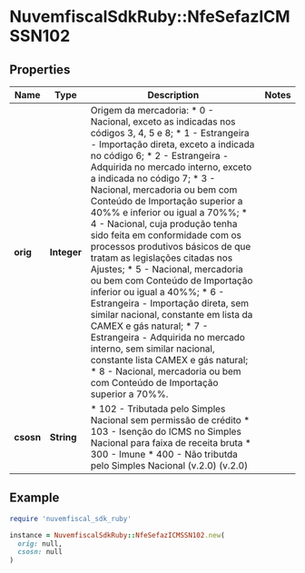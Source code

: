 # NuvemfiscalSdkRuby::NfeSefazICMSSN102

## Properties

| Name | Type | Description | Notes |
| ---- | ---- | ----------- | ----- |
| **orig** | **Integer** | Origem da mercadoria:  * 0 - Nacional, exceto as indicadas nos códigos 3, 4, 5 e 8;  * 1 - Estrangeira - Importação direta, exceto a indicada no código 6;  * 2 - Estrangeira - Adquirida no mercado interno, exceto a indicada no código 7;  * 3 - Nacional, mercadoria ou bem com Conteúdo de Importação superior a 40%% e inferior ou igual a 70%%;  * 4 - Nacional, cuja produção tenha sido feita em conformidade com os processos produtivos básicos de que tratam as legislações citadas nos Ajustes;  * 5 - Nacional, mercadoria ou bem com Conteúdo de Importação inferior ou igual a 40%%;  * 6 - Estrangeira - Importação direta, sem similar nacional, constante em lista da CAMEX e gás natural;  * 7 - Estrangeira - Adquirida no mercado interno, sem similar nacional, constante lista CAMEX e gás natural;  * 8 - Nacional, mercadoria ou bem com Conteúdo de Importação superior a 70%%. |  |
| **csosn** | **String** | * 102 - Tributada pelo Simples Nacional sem permissão de crédito  * 103 - Isenção do ICMS  no Simples Nacional para faixa de receita bruta  * 300 - Imune  * 400 - Não tributda pelo Simples Nacional (v.2.0) (v.2.0) |  |

## Example

```ruby
require 'nuvemfiscal_sdk_ruby'

instance = NuvemfiscalSdkRuby::NfeSefazICMSSN102.new(
  orig: null,
  csosn: null
)
```

